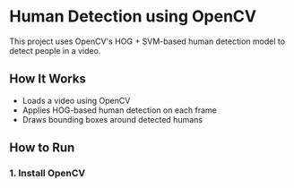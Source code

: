 # Human Detection using OpenCV

This project uses OpenCV's HOG + SVM-based human detection model to detect people in a video.

## How It Works

- Loads a video using OpenCV
- Applies HOG-based human detection on each frame
- Draws bounding boxes around detected humans

## How to Run

### 1. Install OpenCV
